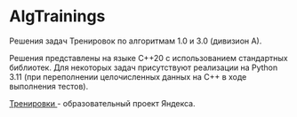# AlgTrainings
Решения задач Тренировок по алгоритмам 1.0 и 3.0 (дивизион А).<br>
<p>Решения представлены на языке С++20 с использованием стандартных библиотек. Для некоторых задач присутствуют реализации на Python 3.11 (при переполнении целочисленных данных на C++ в ходе выполнения тестов).</p>
<a href="https://yandex.ru/yaintern/training?utm_campaign=sschool24&utm_content=promo_main_prereg&utm_medium=email&utm_source=mindbox">Тренировки </a>  - образовательный проект Яндекса.

